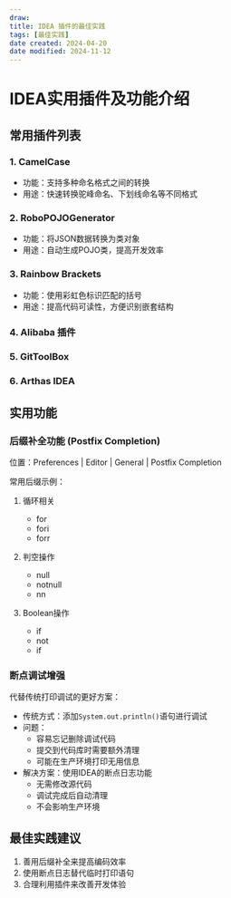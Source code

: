 ```yaml
---
draw:
title: IDEA 插件的最佳实践
tags: [最佳实践]
date created: 2024-04-20
date modified: 2024-11-12
---
```

# IDEA实用插件及功能介绍

## 常用插件列表

### 1. CamelCase
- 功能：支持多种命名格式之间的转换
- 用途：快速转换驼峰命名、下划线命名等不同格式

### 2. RoboPOJOGenerator
- 功能：将JSON数据转换为类对象
- 用途：自动生成POJO类，提高开发效率

### 3. Rainbow Brackets
- 功能：使用彩虹色标识匹配的括号
- 用途：提高代码可读性，方便识别嵌套结构

### 4. Alibaba 插件

### 5. GitToolBox

### 6. Arthas IDEA

## 实用功能

### 后缀补全功能 (Postfix Completion)
位置：Preferences | Editor | General | Postfix Completion

常用后缀示例：
1. 循环相关
   - for
   - fori
   - forr

2. 判空操作
   - null
   - notnull
   - nn

3. Boolean操作
   - if
   - not
   - if

### 断点调试增强
代替传统打印调试的更好方案：
- 传统方式：添加`System.out.println()`语句进行调试
- 问题：
  - 容易忘记删除调试代码
  - 提交到代码库时需要额外清理
  - 可能在生产环境打印无用信息
- 解决方案：使用IDEA的断点日志功能
  - 无需修改源代码
  - 调试完成后自动清理
  - 不会影响生产环境

## 最佳实践建议
1. 善用后缀补全来提高编码效率
2. 使用断点日志替代临时打印语句
3. 合理利用插件来改善开发体验